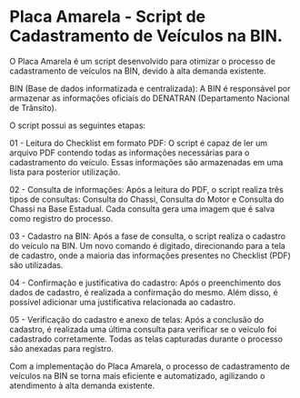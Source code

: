 # Placa Amarela - Script de Cadastramento de Veículos na BIN.

O Placa Amarela é um script desenvolvido para otimizar o processo de cadastramento de veículos na BIN, devido à alta demanda existente.

BIN (Base de dados informatizada e centralizada): A BIN é responsável por armazenar as informações oficiais do DENATRAN (Departamento Nacional de Trânsito).

O script possui as seguintes etapas:

01 - Leitura do Checklist em formato PDF: O script é capaz de ler um arquivo PDF contendo todas as informações necessárias para o cadastramento do veículo. Essas informações são armazenadas em uma lista para posterior utilização.

02 - Consulta de informações: Após a leitura do PDF, o script realiza três tipos de consultas: Consulta do Chassi, Consulta do Motor e Consulta do Chassi na Base Estadual. Cada consulta gera uma imagem que é salva como registro do processo.

03 - Cadastro na BIN: Após a fase de consulta, o script realiza o cadastro do veículo na BIN. Um novo comando é digitado, direcionando para a tela de cadastro, onde a maioria das informações presentes no Checklist (PDF) são utilizadas.

04 - Confirmação e justificativa do cadastro: Após o preenchimento dos dados de cadastro, é realizada a confirmação do mesmo. Além disso, é possível adicionar uma justificativa relacionada ao cadastro.

05 - Verificação do cadastro e anexo de telas: Após a conclusão do cadastro, é realizada uma última consulta para verificar se o veículo foi cadastrado corretamente. Todas as telas capturadas durante o processo são anexadas para registro.

Com a implementação do Placa Amarela, o processo de cadastramento de veículos na BIN se torna mais eficiente e automatizado, agilizando o atendimento à alta demanda existente.



